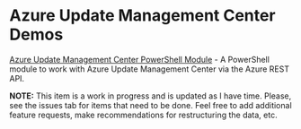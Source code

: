 # Azure Update Management Center Demos

[Azure Update Management Center PowerShell Module](./AUMC.psm1) - A PowerShell module to work with Azure Update Management Center via the Azure REST API.

__NOTE:__ This item is a work in progress and is updated as I have time. Please, see the issues tab for items that need to be done. Feel free to add additional feature requests, make recommendations for restructuring the data, etc.